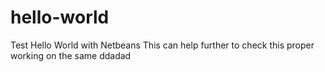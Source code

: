 # hello-world
Test Hello World with Netbeans
This can help further to check this proper working on the same
ddadad
